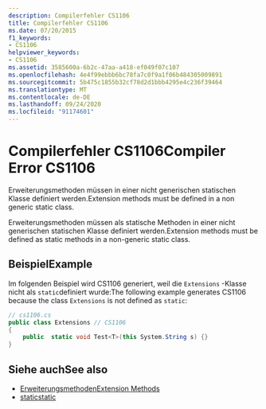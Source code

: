 ```yaml
---
description: Compilerfehler CS1106
title: Compilerfehler CS1106
ms.date: 07/20/2015
f1_keywords:
- CS1106
helpviewer_keywords:
- CS1106
ms.assetid: 3585600a-6b2c-47aa-a418-ef049f07c107
ms.openlocfilehash: 4e4f99ebbb6bc78fa7c0f9a1f06b484305009891
ms.sourcegitcommit: 5b475c1855b32cf78d2d1bbb4295e4c236f39464
ms.translationtype: MT
ms.contentlocale: de-DE
ms.lasthandoff: 09/24/2020
ms.locfileid: "91174601"
---
```

# <a name="compiler-error-cs1106"></a><span data-ttu-id="5d766-103">Compilerfehler CS1106</span><span class="sxs-lookup"><span data-stu-id="5d766-103">Compiler Error CS1106</span></span>

<span data-ttu-id="5d766-104">Erweiterungsmethoden müssen in einer nicht generischen statischen Klasse definiert werden.</span><span class="sxs-lookup"><span data-stu-id="5d766-104">Extension methods must be defined in a non generic static class.</span></span>  
  
 <span data-ttu-id="5d766-105">Erweiterungsmethoden müssen als statische Methoden in einer nicht generischen statischen Klasse definiert werden.</span><span class="sxs-lookup"><span data-stu-id="5d766-105">Extension methods must be defined as static methods in a non-generic static class.</span></span>  
  
## <a name="example"></a><span data-ttu-id="5d766-106">Beispiel</span><span class="sxs-lookup"><span data-stu-id="5d766-106">Example</span></span>  

 <span data-ttu-id="5d766-107">Im folgenden Beispiel wird CS1106 generiert, weil die `Extensions` -Klasse nicht als `static`definiert wurde:</span><span class="sxs-lookup"><span data-stu-id="5d766-107">The following example generates CS1106 because the class `Extensions` is not defined as `static`:</span></span>  
  
```csharp  
// cs1106.cs  
public class Extensions // CS1106  
{  
    public  static void Test<T>(this System.String s) {}  
}  
```  
  
## <a name="see-also"></a><span data-ttu-id="5d766-108">Siehe auch</span><span class="sxs-lookup"><span data-stu-id="5d766-108">See also</span></span>

- [<span data-ttu-id="5d766-109">Erweiterungsmethoden</span><span class="sxs-lookup"><span data-stu-id="5d766-109">Extension Methods</span></span>](../programming-guide/classes-and-structs/extension-methods.md)
- [<span data-ttu-id="5d766-110">static</span><span class="sxs-lookup"><span data-stu-id="5d766-110">static</span></span>](../language-reference/keywords/static.md)
